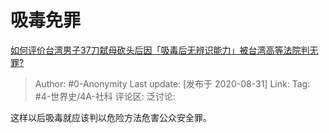 # 吸毒免罪
[如何评价台湾男子37刀弑母砍头后因「吸毒后无辨识能力」被台湾高等法院判无罪?](https://www.zhihu.com/question/416241684/answer/1444220701)

> Author: #0-Anonymity
> Last update: [发布于 2020-08-31]
> Link:
> Tag: #4-世界史/4A-社科
> 评论区:
> 泛讨论:

这样以后吸毒就应该判以危险方法危害公众安全罪。
